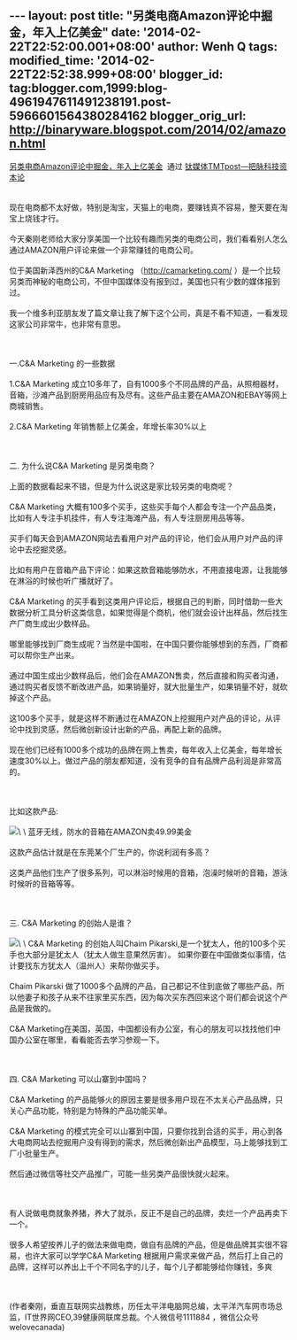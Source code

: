 --- layout: post title: "另类电商Amazon评论中掘金，年入上亿美金" date:
'2014-02-22T22:52:00.001+08:00' author: Wenh Q tags: modified\_time:
'2014-02-22T22:52:38.999+08:00' blogger\_id:
tag:blogger.com,1999:blog-4961947611491238191.post-5966601564380284162
blogger\_orig\_url: http://binaryware.blogspot.com/2014/02/amazon.html
---
[另类电商Amazon评论中掘金，年入上亿美金](http://www.tmtpost.com/94627.html)  通过
[钛媒体TMTpost—把脉科技资本论](http://www.tmtpost.com/)\
\
\
现在电商都不太好做，特别是淘宝，天猫上的电商，要赚钱真不容易，整天要在淘宝上烧钱才行。\
\
今天秦刚老师给大家分享美国一个比较有趣而另类的电商公司，我们看看别人怎么通过AMAZON用户评论来做一个非常赚钱的电商公司。\
\
位于美国新泽西州的C&A Marketing （http://camarketing.com/
）是一个比较另类而神秘的电商公司，不但中国媒体没有报到过，美国也只有少数的媒体报到过。\
\
我一个维多利亚朋友发了篇文章让我了解下这个公司，真是不看不知道，一看发现这家公司非常牛，也非常有意思。\
\
 \
\
一.C&A Marketing 的一些数据\
\
1.C&A Marketing
成立10多年了，自有1000多个不同品牌的产品，从照相器材，音箱，沙滩产品到厨房用品应有及尽有。这些产品主要在AMAZON和EBAY等网上商城销售。\
\
2.C&A Marketing 年销售额上亿美金，年增长率30%以上\
\
 \
\
二. 为什么说C&A Marketing 是另类电商？\
\
上面的数据看起来不错，但是为什么说这是家比较另类的电商呢？\
\
C&A Marketing
大概有100多个买手，这些买手每个人都会专注一个产品品类，比如有人专注手机挂件，有人专注海滩产品，有人专注厨房用品等等。\
\
买手们每天会到AMAZON网站去看用户对产品的评论，他们会从用户对产品的评论中去挖掘灵感。\
\
比如有用户在音箱产品下评论：如果这款音箱能够防水，不用直接电源，让我能够在淋浴的时候也听广播就好了。\
\
C&A Marketing
的买手看到这类用户评论后，根据自己的判断，同时借助一些大数据分析工具分析这类信息，如果觉得是个商机，他们就会设计出样品，然后找生产厂商生成出少数样品。\
\
哪里能够找到厂商生成呢？当然是中国啦，在中国只要你能够想到的东西，厂商都可以帮你生产出来。\
\
通过中国生成出少数样品后，他们会在AMAZON售卖，然后直接和购买者沟通，通过购买者反馈不断改进产品，如果销量好，就大批量生产，如果销量不好，就砍掉这个产品。\
\
这100多个买手，就是这样不断通过在AMAZON上挖掘用户对产品的评论，从评论中找到灵感，然后微创新设计出新的产品，再配上新的品牌。\
\
现在他们已经有1000多个成功的品牌在网上售卖，每年收入上亿美金，每年增长速度30%以上。做过产品的朋友都知道，没有竞争的自有品牌产品利润是非常高的。\
\
 \
\
比如这款产品:\
\
![](https://images-blogger-opensocial.googleusercontent.com/gadgets/proxy?url=http%3A%2F%2Fwww.tmtpost.com%2Fwp-content%2Fuploads%2F2014%2F02%2F139295536773.jpg&container=blogger&gadget=a&rewriteMime=image%2F*)\
\
蓝牙无线，防水的音箱在AMAZON卖49.99美金\
\
这款产品估计就是在东莞某个厂生产的，你说利润有多高？\
\
这类产品他们生产了很多系列，可以淋浴时候用的音箱，泡澡时候听的音箱，游泳时候听的音箱等等。\
\
 \
\
三. C&A Marketing 的创始人是谁？\
\
![](https://images-blogger-opensocial.googleusercontent.com/gadgets/proxy?url=http%3A%2F%2Fwww.tmtpost.com%2Fwp-content%2Fuploads%2F2014%2F02%2F139295526946.jpg&container=blogger&gadget=a&rewriteMime=image%2F*)\
\
C&A Marketing 的创始人叫Chaim
Pikarski,是一个犹太人，他的100多个买手也大部分是犹太人（犹太人做生意果然厉害）。
如果你要在中国做类似事情，估计要找东方犹太人（温州人）来帮你做买手。\
\
Chaim Pikarski
做了1000多个品牌的产品，自己都记不住到底做了哪些产品，所以他妻子和孩子从来不往家里买东西，因为每次买东西回来这个哥们都会说这个产品是我做的。\
\
C&A
Marketing在美国，英国，中国都设有办公室，有心的朋友可以找找他们中国办公室在哪里，看看能否去学习参观一下。\
\
 \
\
四. C&A Marketing 可以山寨到中国吗？\
\
C&A Marketing
的产品能够火的原因主要是很多用户现在不太关心产品品牌，只关心产品功能，特别是为特殊的产品功能买单。\
\
C&A Marketing
的模式完全可以山寨到中国，只要你找到合适的买手，用心到各大电商网站去挖掘用户没有得到的需求，然后微创新出产品模型，马上能够找到工厂小批量生产。\
\
然后通过微信等社交产品推广，可能一些另类产品很快就火起来。\
\
 \
\
有人说做电商就象养猪，养大了就杀，反正不是自己的品牌，卖烂一个产品再卖下一个。\
\
很多人希望按养儿子的做法来做电商，做自有品牌的产品，但是做品牌其实很不容易，也许大家可以学学C&A
Marketing
根据用户需求来做产品，然后打上自己的品牌，这样可以养出上千个不同名字的儿子，每个儿子都能够给你赚钱，多爽\
\
 \
\
(作者秦刚，垂直互联网实战教练，历任太平洋电脑网总编，太平洋汽车网市场总监，IT世界网CEO,39健康网联席总裁。个人微信号1111884
，微信公众号 welovecanada)
